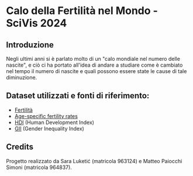 # Calo della Fertilità nel Mondo - SciVis 2024

## Introduzione

Negli ultimi anni si è parlato molto di un "calo mondiale nel numero delle nascite", e
ciò ci ha portato all'idea di andare a studiare come è cambiato nel tempo il numero
di nascite e quali possono essere state le cause di tale diminuzione.

## Dataset utilizzati e fonti di riferimento:
- [Fertilità](http://data.un.org/Data.aspx?q=fertility&d=PopDiv&f=variableID%3a54)
- [Age-specific fertility rates](https://population.un.org/wpp/Download/Standard/Fertility/)
- [HDI](https://hdr.undp.org/data-center/human-development-index#/indicies/HDI) (Human Development Index) 
- [GII](https://hdr.undp.org/data-center/thematic-composite-indices/gender-inequality-index#/indicies/GII) (Gender Inequality Index)

## Credits

Progetto realizzato da Sara Luketić (matricola 963124) e Matteo Paiocchi Simoni
(matricola 964837).
